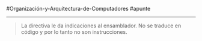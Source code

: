 #Organización-y-Arquitectura-de-Computadores #apunte

---
>La directiva le da indicaciones al ensamblador. No se traduce en código y por lo tanto no son instrucciones.